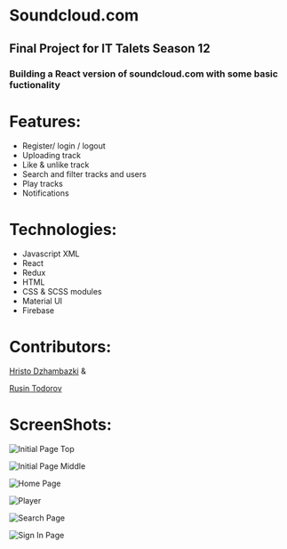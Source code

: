 # Soundcloud.com

## Final Project for IT Talets Season 12

### Building a React version of soundcloud.com with some basic fuctionality

# Features:

* Register/ login / logout 
* Uploading track
* Like & unlike track
* Search and filter tracks and users
* Play tracks
* Notifications

#  Technologies:

 * Javascript XML
 * React
 * Redux
 * HTML
 * CSS & SCSS modules
 * Material UI
 * Firebase

# Contributors: 
[Hristo Dzhambazki](https://github.com/HristoDzhambazki) & 

[Rusin Todorov](https://github.com/RusinTodorov)

# ScreenShots: 
![Initial Page Top](https://i.postimg.cc/9M213M9Y/Initial-Page-Top.png)

![Initial Page Middle](https://i.postimg.cc/Tw2mqWmF/Initial-Page-Middle.png)

![Home Page](https://i.postimg.cc/9XnTZ0fg/Home.png)

![Player](https://i.postimg.cc/V6sxhdrQ/player.jpg)

![Search Page](https://i.postimg.cc/gJMCbm8w/search.jpg)

![Sign In Page](https://i.postimg.cc/4ymrJqQW/singin.jpg)
